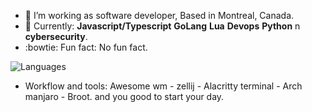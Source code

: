 - :helicopter: I’m working as software developer, Based in Montreal, Canada.
- :eyes: Currently: **Javascript/Typescript** **GoLang** **Lua**  **Devops** **Python** n **cybersecurity**.
- :bowtie: Fun fact: No fun fact.

![Languages](https://github-readme-stats.vercel.app/api/top-langs/?username=azizgharbi&theme=merko)

- Workflow and tools: Awesome wm - zellij - Alacritty terminal - Arch manjaro - Broot. and you good to start your day.

